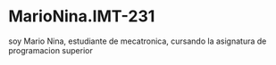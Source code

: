 # MarioNina.IMT-231

soy Mario Nina, estudiante de mecatronica, cursando la asignatura de programacion superior